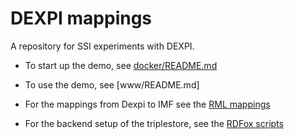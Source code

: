 # DEXPI mappings

A repository for SSI experiments with DEXPI. 

* To start up the demo, see [docker/README.md](docker/README.md)

* To use the demo, see [www/README.md]

* For the mappings from Dexpi to IMF see the [RML mappings](rml/README.md)

* For the backend setup of the triplestore, see the [RDFox scripts](rdfox/README.md)